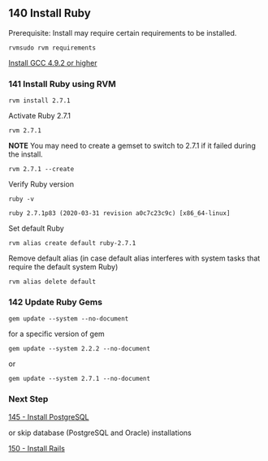 ## 140 Install Ruby

Prerequisite: Install may require certain requirements to be installed.

```
rvmsudo rvm requirements
```

[Install GCC 4.9.2 or higher](https://github.com/sleepepi/sleepepi/blob/master/virtual-machines/910-gcc.md)

### 141 Install Ruby using RVM

```
rvm install 2.7.1
```

Activate Ruby 2.7.1

```
rvm 2.7.1
```

**NOTE** You may need to create a gemset to switch to 2.7.1 if it failed during the install.

```
rvm 2.7.1 --create
```

Verify Ruby version

```
ruby -v
```

```console
ruby 2.7.1p83 (2020-03-31 revision a0c7c23c9c) [x86_64-linux]
```

Set default Ruby

```
rvm alias create default ruby-2.7.1
```

Remove default alias (in case default alias interferes with system tasks that require the default system Ruby)

```
rvm alias delete default
```

### 142 Update Ruby Gems

```
gem update --system --no-document
```

for a specific version of gem

```
gem update --system 2.2.2 --no-document
```

or

```
gem update --system 2.7.1 --no-document
```

### Next Step

[145 - Install PostgreSQL](https://github.com/sleepepi/sleepepi/tree/master/virtual-machines/145-install-postgresql.md)

or skip database (PostgreSQL and Oracle) installations

[150 - Install Rails](https://github.com/sleepepi/sleepepi/tree/master/virtual-machines/150-install-rails.md)
